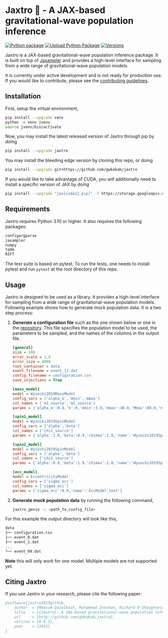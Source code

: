 # Jaxtro 🔭 - A JAX-based gravitational-wave population inference

[![Python package](https://github.com/gwkokab/jaxtro/actions/workflows/python-package.yml/badge.svg)](https://github.com/gwkokab/jaxtro/actions/workflows/python-package.yml)
[![Upload Python Package](https://github.com/gwkokab/jaxtro/actions/workflows/python-publish.yml/badge.svg)](https://github.com/gwkokab/jaxtro/actions/workflows/python-publish.yml)
[![Versions](https://img.shields.io/pypi/pyversions/jaxtro.svg)](https://pypi.org/project/jaxtro/)

Jaxtro is a JAX-based gravitational-wave population inference package. It is built on top
of [Jaxampler](https://github.com/Qazalbash/jaxampler) and provides a high-level interface for sampling from a wide
range of gravitational-wave population models.

It is currently under active development and is not ready for production use. If you would like to contribute, please
see the [contributing guidelines](CONTRIBUTING.md).

<!-- ## Features

- [x] 🚀 High-Performance Sampling: Leverage the power of JAX for high-speed, accurate sampling.
- [x] 🧩 Versatile Algorithms: A wide range of sampling methods to suit various applications.
- [x] 🔗 Easy Integration: Seamlessly integrates with existing JAX workflows. -->

## Installation

First, setup the virtual environment,

```bash
pip install --upgrade venv
python -m venv jvenv
source jvenv/bin/activate
```

Now, you may install the latest released version of Jaxtro through pip by doing

```bash
pip install --upgrade jaxtro
```

You may install the bleeding edge version by cloning this repo, or doing

```bash
pip install --upgrade git+https://github.com/gwkokab/jaxtro
```

If you would like to take advantage of CUDA, you will additionally need to install a specific version of JAX by doing

```bash
pip install --upgrade "jax[cuda12_pip]" -f https://storage.googleapis.com/jax-releases/jax_cuda_releases.html
```

## Requirements

Jaxtro requires Python 3.10 or higher. It also requires the following packages:

```bash
configargparse
jaxampler
numpy
tqdm
RIFT
```

The test suite is based on pytest. To run the tests, one needs to install pytest and run `pytest` at the root directory
of this repo.

## Usage

Jaxtro is designed to be used as a library. It provides a high-level interface for sampling from a wide range of
gravitational-wave population models. Following example shows how to generate mock population data. It is a two step
process:

1. **Generate a configuration file** such as the one shown below or one in the [repository](example_config.ini). This
   file specifies the population model to be used, the parameters to be sampled, and the names of the columns in the
   output file.

   ```ini
   [general]
   size = 100
   error_scale = 1.0
   error_size = 4000
   root_container = data
   event_filename = event_{}.dat
   config_filename = configuration.csv
   save_injections = True
   
   [mass_model]
   model = Wysocki2019MassModel
   config_vars = ['alpha_m','mmin','mmax']
   col_names = ['m1_source','m2_source']
   params = {'alpha_m':0.8,'k':0,'mmin':5.0,'mmax':40.0,'Mmax':80.0,'name':'Wysocki2019MassModel_test'}
   
   [spin1_model]
   model = Wysocki2019SpinModel
   config_vars = ['alpha','beta']
   col_names = ['chi1_source']
   params = {'alpha':1.8,'beta':0.9,'chimax':1.0,'name':'Wysocki2019SpinModel_test'}
   
   [spin2_model]
   model = Wysocki2019SpinModel
   config_vars = ['alpha','beta']
   col_names = ['chi2_source']
   params = {'alpha':0.8,'beta':1.9,'chimax':1.0,'name':'Wysocki2019SpinModel_test'}
   
   [ecc_model]
   model = EccentricityModel
   config_vars = ['sigma_ecc']
   col_names = ['sigma_ecc']
   params = {'sigma_ecc':0.8,'name':'EccModel_test'}
   ```

2. **Generate mock population data** by running the following command,

    ```bash
    jaxtro_genie -c <path_to_config_file>
    ```

For this example the output directory will look like this,

```bash
data
├── configuration.csv
├── event_0.dat
├── event_1.dat
...
└── event_99.dat
```

**Note** this will only work for one model. Multiple models are not supported yet.

## Citing Jaxtro

If you use Jaxtro in your research, please cite the following paper:

```bibtex
@software{jaxtro2023github,
    author  = {Meesum Qazalbash, Muhammad Zeeshan, Richard O'Shaughnessy},
    title   = {{Jaxtro}: A JAX-based gravitational-wave population inference},
    url     = {http://github.com/gwkokab/jaxtro},
    version = {0.0.3},
    year    = {2023}
}
```
